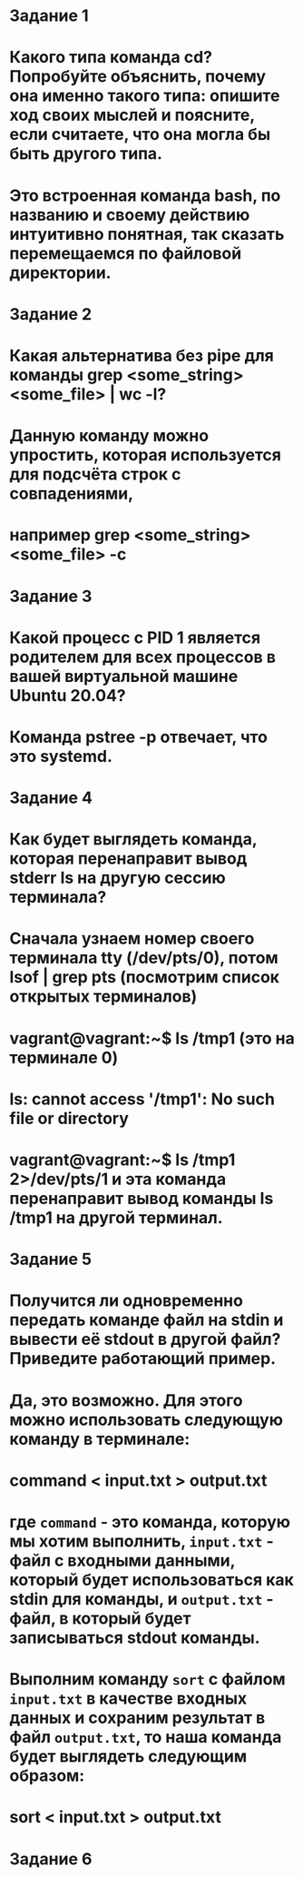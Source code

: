 # Задание 1
# Какого типа команда cd? Попробуйте объяснить, почему она именно такого типа: опишите ход своих мыслей и поясните, если считаете, что она могла бы быть другого типа.
# Это встроенная команда bash, по названию и своему действию интуитивно понятная, так сказать перемещаемся по файловой директории.
#
# Задание 2
# Какая альтернатива без pipe для команды grep <some_string> <some_file> | wc -l?
# Данную команду можно упростить, которая используется для подсчёта строк с совпадениями, 
# например grep <some_string> <some_file> -c
# 
# Задание 3
# Какой процесс с PID 1 является родителем для всех процессов в вашей виртуальной машине Ubuntu 20.04?
# Команда pstree -p отвечает, что это systemd.
#
# Задание 4
# Как будет выглядеть команда, которая перенаправит вывод stderr ls на другую сессию терминала?
# Сначала узнаем номер своего терминала tty (/dev/pts/0), потом lsof | grep pts (посмотрим список открытых терминалов)
# vagrant@vagrant:~$ ls /tmp1 (это на терминале 0)
# ls: cannot access '/tmp1': No such file or directory
# vagrant@vagrant:~$ ls /tmp1 2>/dev/pts/1   и эта команда перенаправит вывод команды ls /tmp1 на другой терминал.
#
# Задание 5
# Получится ли одновременно передать команде файл на stdin и вывести её stdout в другой файл? Приведите работающий пример.
# Да, это возможно. Для этого можно использовать следующую команду в терминале:
# command < input.txt > output.txt
# где `command` - это команда, которую мы хотим выполнить, `input.txt` - файл с входными данными, который будет использоваться как stdin для команды, и `output.txt` - файл, в который будет записываться stdout команды.
# Выполним команду `sort` с файлом `input.txt` в качестве входных данных и сохраним результат в файл `output.txt`, то наша команда будет выглядеть следующим образом:
# sort < input.txt > output.txt
#
# Задание 6
#

